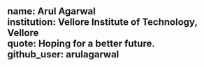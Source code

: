 name: Arul Agarwal <br>
institution: Vellore Institute of Technology, Vellore <br>
quote: Hoping for a better future.<br>
github_user: arulagarwal <br>
---
